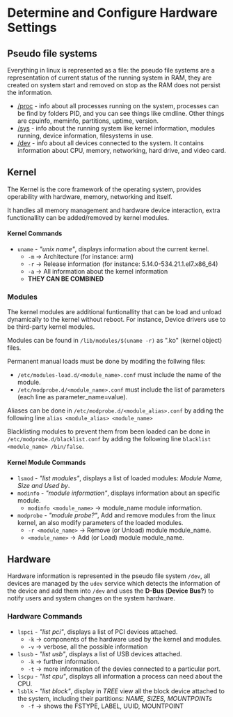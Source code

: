 # Determine and Configure Hardware Settings

## Pseudo file systems

Everything in linux is represented as a file: the pseudo file systems are a representation of current status of the running system in RAM, they are created on system start and removed on stop as the RAM does not persist the information.

* [/proc](to-do) - info about all processes running on the system, processes can be find by folders PID, and you can see things like cmdline. Other things are cpuinfo, meminfo, partitions, uptime, version.
* [/sys](to-do) - info about the running system like kernel information, modules running, device information, filesystems in use.
* [/dev](to-do) - info about all devices connected to the system. It contains information about CPU, memory, networking, hard drive, and video card.

## Kernel

The Kernel is the core framework of the operating system, provides operability with hardware, memory, networking and itself.

It handles all memory management and hardware device interaction, extra functionallity can be added/removed by kernel modules.

#### Kernel Commands

* ```uname``` - *"unix name"*, displays information about the current kernel. 
  * ``-m`` -> Architecture (for instance: arm)
  * ``-r`` -> Release information (for instance: 5.14.0-534.21.1.el7.x86_64)
  * ``-a`` -> All information about the kernel information
  * **THEY CAN BE COMBINED**

### Modules

The kernel modules are additional funtionallity that can be load and unload dynamically to the kernel without reboot. For instance, Device drivers use to be third-party kernel modules.

Modules can be found in ``/lib/modules/$(uname -r)`` as ".ko" (kernel object) files.

Permanent manual loads must be done by modifing the follwing files:

* ``/etc/modules-load.d/<module_name>.conf`` must include the name of the module.
* ``/etc/modprobe.d/<module_name>.conf`` must include the list of parameters (each line as parameter_name=value).

Aliases can be done in ``/etc/modprobe.d/<module_alias>.conf`` by adding the following line ``alias <module_alias> <module_name>``

Blacklisting modules to prevent them from been loaded can be done in ``/etc/modprobe.d/blacklist.conf`` by adding the following line ``blacklist <module_name> /bin/false``.

#### Kernel Module Commands

* ```lsmod``` - *"list modules"*, displays a list of loaded modules: *Module Name, Size and Used by*.
* ```modinfo``` - *"module information"*, displays information about an specific module.
  * ``modinfo <module_name>`` -> module_name module information.
* ```modprobe``` - *"module probe?"*, Add and remove modules from the linux kernel, an also modify parameters of the loaded modules.
  * ``-r <module_name>`` -> Remove (or Unload) module module_name.
  * ``<module_name>`` -> Add (or Load) module module_name.

## Hardware

Hardware information is represented in the pseudo file system ``/dev``, all devices are managed by the ``udev`` service which detects the information of the device and add them into ``/dev`` and uses the **D-Bus** (**Device Bus?**) to notify users and system changes on the system hardware.

### Hardware Commands

* ``lspci`` - *"list pci"*, displays a list of PCI devices attached.
  * ``-k`` -> components of the hardware used by the kernel and modules.
  * ``-v`` -> verbose, all the possible information 
* ``lsusb`` - *"list usb"*, displays a list of USB devices attached.
  * ``-k`` -> further information.
  * ``-t`` -> more information of the devies connected to a particular port.
* ``lscpu`` - *"list cpu"*, displays all information a process can need about the CPU.
* ``lsblk`` - *"list block"*, display in *TREE* view all the block device attached to the system, including their partitions: *NAME, SIZES, MOUNTPOINTs*
  * ``-f`` -> shows the FSTYPE, LABEL, UUID, MOUNTPOINT
